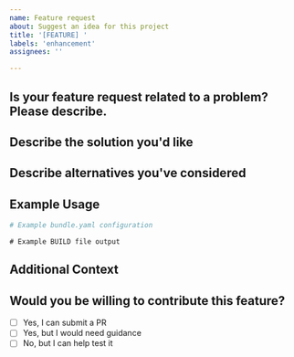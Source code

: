 ```yaml
---
name: Feature request
about: Suggest an idea for this project
title: '[FEATURE] '
labels: 'enhancement'
assignees: ''

---
```


## Is your feature request related to a problem? Please describe.
<!-- A clear and concise description of what the problem is. Ex. I'm always frustrated when [...] -->

## Describe the solution you'd like
<!-- A clear and concise description of what you want to happen -->

## Describe alternatives you've considered
<!-- A clear and concise description of any alternative solutions or features you've considered -->

## Example Usage
<!-- Show how the feature would be used -->
```yaml
# Example bundle.yaml configuration
```

```starlark
# Example BUILD file output
```

## Additional Context
<!-- Add any other context or screenshots about the feature request here -->

## Would you be willing to contribute this feature?
- [ ] Yes, I can submit a PR
- [ ] Yes, but I would need guidance
- [ ] No, but I can help test it
